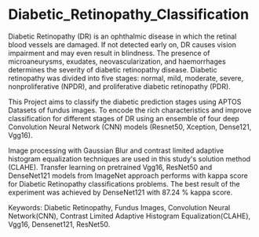 # Diabetic_Retinopathy_Classification

Diabetic Retinopathy (DR) is an ophthalmic disease in which the retinal blood vessels are damaged. If not detected early on, DR causes vision impairment and may even result in blindness.
The presence of microaneurysms, exudates, neovascularization, and haemorrhages determines the severity of diabetic retinopathy disease. Diabetic retinopathy was divided into
five stages: normal, mild, moderate, severe, nonproliferative (NPDR), and proliferative diabetic
retinopathy (PDR). 

This Project aims to classify the diabetic prediction stages using APTOS Datasets of fundus images. To encode the rich characteristics and improve classification for different stages of DR
using an ensemble of four deep Convolution Neural Network (CNN) models (Resnet50, Xception, Dense121, Vgg16). 

Image processing with Gaussian Blur and contrast limited adaptive histogram equalization techniques are used in this study's solution method (CLAHE). 
Transfer learning on pretrained Vgg16, ResNet50 and DenseNet121 models from ImageNet approach performs with kappa score for Diabetic Retinopathy classifications problems.
The best result of the experiment was achieved by DenseNet121 with 87.24 % kappa score. 


Keywords: Diabetic Retinopathy, Fundus Images, Convolution Neural Network(CNN), Contrast Limited Adaptive Histogram Equalization(CLAHE), Vgg16, Densenet121, ResNet50.
